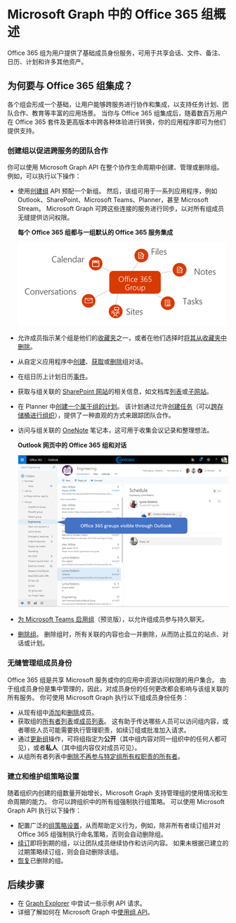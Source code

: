# <a name="overview-of-office-365-groups-in-microsoft-graph"></a>Microsoft Graph 中的 Office 365 组概述

Office 365 组为用户提供了基础成员身份服务，可用于共享会话、文件、备注、日历、计划和许多其他资产。 

## <a name="why-integrate-with-office-365-groups"></a>为何要与 Office 365 组集成？   

各个组会形成一个基础，让用户能够跨服务进行协作和集成，以支持任务计划、团队合作、教育等丰富的应用场景。 当你与 Office 365 组集成后，随着数百万用户在 Office 365 套件及更高版本中跨各种体验进行转换，你的应用程序即可为他们提供支持。  
 
### <a name="create-groups-to-facilitate-teamwork-across-services"></a>创建组以促进跨服务的团队合作 
 
你可以使用 Microsoft Graph API 在整个协作生命周期中创建、管理或删除组。 例如，可以执行以下操作：  
 
- 使用[创建组](../api-reference/v1.0/api/group_post_groups.md) API 预配一个新组。 然后，该组可用于一系列应用程序，例如 Outlook、SharePoint、Microsoft Teams、Planner，甚至 Microsoft Stream。 Microsoft Graph 可跨这些连接的服务进行同步，以对所有组成员无缝提供访问权限。  
 
    **每个 Office 365 组都与一组默认的 Office 365 服务集成**

    ![图表显示 Office 365 组与文件、备注、任务、站点、对话和日历的集成](images/office365-groups-concept-overview-related-services-infographic.png)  

- 允许成员指示某个组是他们的[收藏夹](../api-reference/v1.0/api/group_addfavorite.md)之一，或者在他们选择时[将其从收藏夹中删除](../api-reference/v1.0/api/group_removefavorite.md)。 
- 从自定义应用程序中[创建](../api-reference/v1.0/api/group_post_conversations.md)、[获取](../api-reference/v1.0/api/group_get_conversation.md)或[删除](../api-reference/v1.0/api/group_delete_conversation.md)组对话。 
- 在组日历上计划日历[事件](../api-reference/v1.0/resources/event.md)。 
- 获取与组关联的 [SharePoint 网站](../api-reference/v1.0/resources/site.md)的相关信息，如文档库[列表](../api-reference/v1.0/api/list_list.md)或[子网站](../api-reference/v1.0/api/site_list_subsites.md)。 
- 在 Planner 中[创建一个属于组的计划](../api-reference/v1.0/api/planner_post_buckets.md)。 该计划通过允许[创建任务](../api-reference/v1.0/api/planner_post_tasks.md)（可以[跨存储桶进行组织](../api-reference/v1.0/api/planner_post_buckets.md)），提供了一种直观的方式来跟踪团队合作。 
- 访问与组关联的 [OneNote](../api-reference/v1.0/resources/onenote.md) 笔记本，这可用于收集会议记录和整理想法。 
  
    **Outlook 网页中的 Office 365 组和对话**

    ![Outlook 网页版在“组”文件夹中列出组的屏幕截图](images/office365-groups-concept-overview-groups-in-outlook.png) 

- [为 Microsoft Teams 启用组](../api-reference/beta/api/team_put_teams.md)（预览版），以允许组成员参与持久聊天。  
- [删除组](../api-reference/v1.0/api/group_delete.md)。 删除组时，所有关联的内容也会一并删除，从而防止孤立的站点、对话或计划。 
 
### <a name="manage-group-membership-seamlessly"></a>无缝管理组成员身份 
 
Office 365 组是共享 Microsoft 服务或你的应用中资源访问权限的用户集合。 由于组成员身份是集中管理的，因此，对成员身份的任何更改都会影响与该组关联的所有服务。 你可使用 Microsoft Graph 执行以下组成员身份任务：
 
- 从现有组中[添加](../api-reference/v1.0/api/group_post_members.md)和[删除](../api-reference/v1.0/api/group_delete_members.md)成员。 
- 获取组的[所有者列表](../api-reference/v1.0/api/group_list_owners.md)或[成员列表](../api-reference/v1.0/api/group_list_members.md)。 这有助于传达哪些人员可以访问组内容，或者哪些人员可能需要执行管理职责，如续订组或批准加入请求。 
- 通过[更新组](../api-reference/v1.0/api/group_update.md)操作，可将组指定为**公开**（其中组内容对同一组织中的任何人都可见），或者**私人**（其中组内容仅对成员可见）。 
- 从组所有者列表中[删除不再参与特定组所有权职责的所有者](../api-reference/v1.0/api/group_delete_owners.md)。 
 
### <a name="establish-and-maintain-group-policy-settings"></a>建立和维护组策略设置 
 
随着组织内创建的组数量开始增长，Microsoft Graph 支持管理组的使用情况和生命周期的能力。 你可以跨组织中的所有组强制执行组策略。 可以使用 Microsoft Graph API 执行以下操作：

- 配置广泛的[组策略设置](../api-reference/v1.0/resources/groupsetting.md)，从而帮助定义行为，例如，除非所有者续订组并对 Office 365 组强制执行命名策略，否则会自动删除组。 
- [续订](../api-reference/v1.0/api/group_renew.md)即将到期的组，以让团队成员继续协作和访问内容。 如果未根据已建立的过期策略续订组，则会自动删除该组。 
- [恢复](../api-reference/v1.0/api/directory_deleteditems_restore.md)已删除的组。
 
## <a name="next-steps"></a>后续步骤

- 在 [Graph Explorer](https://developer.microsoft.com/zh-CN/graph/graph-explorer) 中尝试一些示例 API 请求。 
- 详细了解如何在 Microsoft Graph 中[使用组 API](../api-reference/v1.0/resources/groups-overview.md)。
